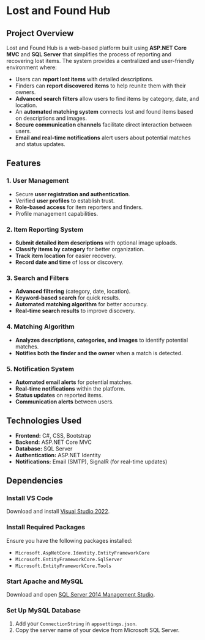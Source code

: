 # Lost and Found Hub

## Project Overview
Lost and Found Hub is a web-based platform built using **ASP.NET Core MVC** and **SQL Server** that simplifies the process of reporting and recovering lost items. The system provides a centralized and user-friendly environment where:

- Users can **report lost items** with detailed descriptions.
- Finders can **report discovered items** to help reunite them with their owners.
- **Advanced search filters** allow users to find items by category, date, and location.
- An **automated matching system** connects lost and found items based on descriptions and images.
- **Secure communication channels** facilitate direct interaction between users.
- **Email and real-time notifications** alert users about potential matches and status updates.

## Features

### 1. User Management
- Secure **user registration and authentication**.
- Verified **user profiles** to establish trust.
- **Role-based access** for item reporters and finders.
- Profile management capabilities.

### 2. Item Reporting System
- **Submit detailed item descriptions** with optional image uploads.
- **Classify items by category** for better organization.
- **Track item location** for easier recovery.
- **Record date and time** of loss or discovery.

### 3. Search and Filters
- **Advanced filtering** (category, date, location).
- **Keyword-based search** for quick results.
- **Automated matching algorithm** for better accuracy.
- **Real-time search results** to improve discovery.

### 4. Matching Algorithm
- **Analyzes descriptions, categories, and images** to identify potential matches.
- **Notifies both the finder and the owner** when a match is detected.

### 5. Notification System
- **Automated email alerts** for potential matches.
- **Real-time notifications** within the platform.
- **Status updates** on reported items.
- **Communication alerts** between users.

## Technologies Used
- **Frontend:** C#, CSS, Bootstrap  
- **Backend:** ASP.NET Core MVC  
- **Database:** SQL Server  
- **Authentication:** ASP.NET Identity  
- **Notifications:** Email (SMTP), SignalR (for real-time updates)  

## Dependencies

### Install VS Code
Download and install [Visual Studio 2022](https://learn.microsoft.com/en-us/visualstudio/install/install-visual-studio?view=vs-2022).

### Install Required Packages
Ensure you have the following packages installed:
- `Microsoft.AspNetCore.Identity.EntityFrameworkCore`
- `Microsoft.EntityFrameworkCore.SqlServer`
- `Microsoft.EntityFrameworkCore.Tools`

### Start Apache and MySQL
Download and open [SQL Server 2014 Management Studio](https://www.microsoft.com/en-ie/download/details.aspx?id=42299).

### Set Up MySQL Database
1. Add your `ConnectionString` in `appsettings.json`.
2. Copy the server name of your device from Microsoft SQL Server.
